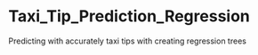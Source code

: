 # Taxi_Tip_Prediction_Regression
Predicting with accurately taxi tips with creating regression trees
